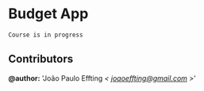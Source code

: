 # Budget App

```
Course is in progress
```

## Contributors

**@author:** 'João Paulo Effting *< [joaoeffting@gmail.com](mailto:joaoeffting@gmail.com) >*' 
